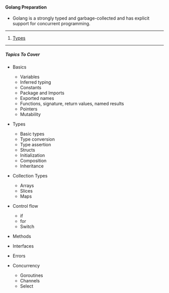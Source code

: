 #### Golang Preparation


- Golang is a strongly typed and garbage-collected and has explicit support for concurrent programming.

---

1. [Types](4.Types/README.md)














---
##### Topics To Cover

- Basics
  - Variables
  - Inferred typing
  - Constants
  - Package and Imports
  - Exported names
  - Functions, signature, return values, named results
  - Pointers
  - Mutability

- Types
  - Basic types
  - Type conversion
  - Type assertion 
  - Structs
  - Initialization
  - Composition
  - Inheritance
 
- Collection Types
  - Arrays
  - Slices
  - Maps

- Control flow
  - if 
  - for
  - Switch

- Methods

- Interfaces

- Errors

- Concurrency
  - Goroutines
  - Channels
  - Select
  
 